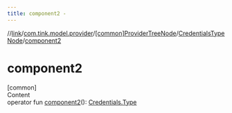 ```yaml
---
title: component2 -
---
```

//[link](../../../index.md)/[com.tink.model.provider](../../index.md)/[[common]ProviderTreeNode](../index.md)/[CredentialsTypeNode](index.md)/[component2](component2.md)



# component2  
[common]  
Content  
operator fun [component2](component2.md)(): [Credentials.Type](../../../com.tink.model.credentials/[common]-credentials/-type/index.md)  



